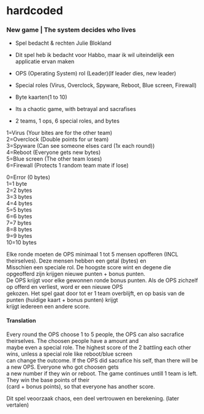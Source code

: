 # hardcoded
### New game | The system decides who lives

* Spel bedacht & rechten Julie Blokland
* Dit spel heb ik bedacht voor Habbo, maar ik wil uiteindelijk een applicatie ervan maken 
  

* OPS (Operating System) rol (Leader)(If leader dies, new leader)
* Special roles (Virus, Overclock, Spyware, Reboot, Blue screen, Firewall)
* Byte kaarten(1 to 10)  
  

* Its a chaotic game, with betrayal and sacrafises
* 2 teams, 1 ops, 6 special roles, and bytes

1=Virus (Your bites are for the other team)  
2=Overclock (Double points for ur team)  
3=Spyware (Can see someone elses card (1x each round))  
4=Reboot (Everyone gets new bytes)  
5=Blue screen (The other team loses)  
6=Firewall (Protects 1 random team mate if lose)  

0=Error (0 bytes)  
1=1 byte  
2=2 bytes  
3=3 bytes  
4=4 bytes  
5=5 bytes  
6=6 bytes  
7=7 bytes  
8=8 bytes  
9=9 bytes  
10=10 bytes  

Elke ronde moeten de OPS minimaal 1 tot 5 mensen opofferen (INCL theirselves). Deze mensen hebben een getal (bytes) en   
Misschien een speciale rol. De hoogste score wint en degene die opgeofferd zijn krijgen nieuwe punten + bonus punten.  
De OPS krijgt voor elke gewonnen ronde bonus punten. Als de OPS zichzelf op offerd en verliest, word er een nieuwe OPS  
gekozen. Het spel gaat door tot er 1 team overblijft, en op basis van de punten (huidige kaart + bonus punten) krijgt  
krijgt iedereen een andere score.

#### Translation
Every round the OPS choose 1 to 5 people, the OPS can also sacrafice theirselves. The choosen people have a amount and  
maybe even a special role. The highest score of the 2 battling each other wins, unless a special role like reboot/blue screen  
can change the outcome. If the OPS did sacrafice his self, than there will be a new OPS. Everyone who got choosen gets  
a new number if they win or reboot. The game continues untill 1 team is left. They win the base points of their  
(card + bonus points), so that everyone has another score.

Dit spel veoorzaak chaos, een deel vertrouwen en berekening. (later vertalen)




